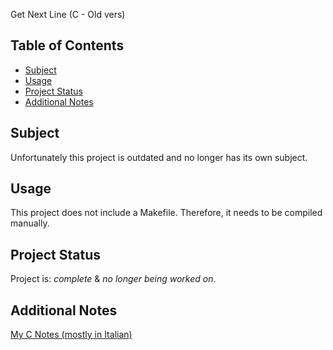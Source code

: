 Get Next Line (C - Old vers)

## Table of Contents
* [Subject](#subject)
* [Usage](#usage)
* [Project Status](#project-status)
* [Additional Notes](#additional-notes)

## Subject

Unfortunately this project is outdated and no longer has its own subject.

## Usage

This project does not include a Makefile. Therefore, it needs to be compiled manually.

## Project Status

Project is: _complete_ & _no longer being worked on_.

## Additional Notes

[My C Notes (mostly in Italian)](https://ninads.notion.site/4c1609df09cf4414a360c3409e03a531?v=ae958463d1a846358119b10efd8afc7f&pvs=4)
